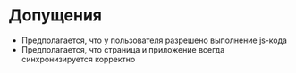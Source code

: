 # Допущения
* Предполагается, что у пользователя разрешено выполнение js-кода
* Предполагается, что страница и приложение всегда синхронизируется корректно
